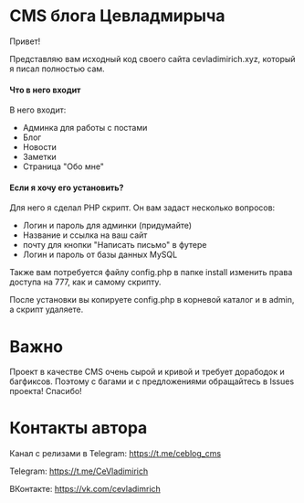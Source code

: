 # CMS блога Цевладмирыча
Привет!

Представляю вам исходный код своего сайта cevladimirich.xyz, который я писал полностью сам.
#### Что в него входит
В него входит:
- Админка для работы с постами
- Блог
- Новости
- Заметки
- Страница "Обо мне"
#### Если я хочу его установить?
Для него я сделал PHP скрипт. Он вам задаст несколько вопросов:
- Логин и пароль для админки (придумайте)
- Название и ссылка на ваш сайт
- почту для кнопки "Написать письмо" в футере
- Логин и пароль от базы данных MySQL

Также вам потребуется файлу config.php в папке install изменить права доступа на 777, как и самому скрипту.

После установки вы копируете config.php в корневой каталог и в admin, а скрипт удаляете.
# Важно
Проект в качестве CMS очень сырой и кривой и требует дорабодок и багфиксов. Поэтому с багами и с предложениями обращайтесь в Issues проекта! Спасибо!
# Контакты автора
Канал с релизами в Telegram: https://t.me/ceblog_cms

Telegram: https://t.me/CeVladimirich

ВКонтакте: https://vk.com/cevladimrich
